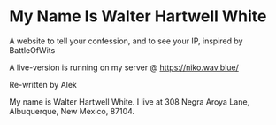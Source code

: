 # My Name Is Walter Hartwell White

A website to tell your confession, and to see your IP, inspired by BattleOfWits

A live-version is running on my server @ https://niko.wav.blue/

Re-written by Alek

My name is Walter Hartwell White. I live at 308 Negra Aroya Lane, Albuquerque, New Mexico, 87104.
